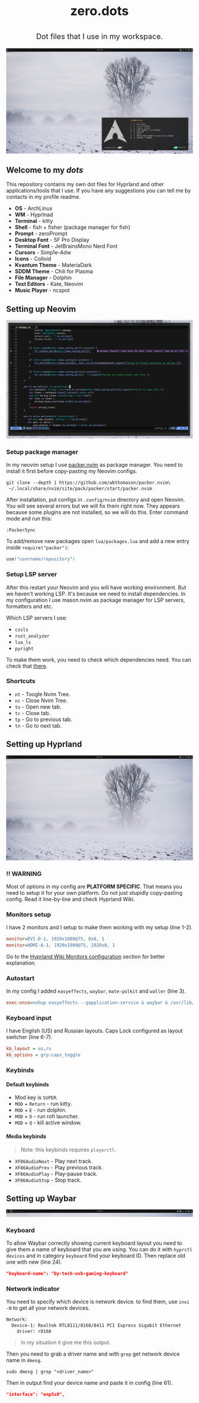<div align="center">
    <p style="font-size: 34px; margin: 0"><b>zero.dots</b></p> <br>
    <p style="font-size: 20px">Dot files that I use in my workspace.</p>
    <img src="imgs/workspace.png">
</div>

## Welcome to my *dots*

This repository contains my own dot files for Hyprland and other applications/tools that I use.
If you have any suggestions you can tell me by contacts in my profile readme.

- **OS** - ArchLinux
- **WM** - Hyprlnad
- **Terminal** - kitty
- **Shell** - fish + fisher (package manager for fish)
- **Prompt** -  zeroPrompt
- **Desktop Font** - SF Pro Display
- **Terminal Font** - JetBrainsMono Nerd Font
- **Cursors** - Simp1e-Adw
- **Icons** - Colloid
- **Kvantum Theme** - MateriaDark
- **SDDM Theme** - Chili for Plasma
- **File Manager** - Dolphin
- **Text Editors** - Kate, Neovim
- **Music Player** - ncspot

## Setting up Neovim

<div align="center">
    <img src="imgs/nvim.png">
</div>

### Setup package manager

In my neovim setup I use [packer.nvim](https://github.com/wbthomason/packer.nvim) as package manager.
You need to install it first before copy-pasting my Neovim configs.

```shell
git clone --depth 1 https://github.com/wbthomason/packer.nvim\
 ~/.local/share/nvim/site/pack/packer/start/packer.nvim
```

After installation, put configs in `.config/nvim` directory and open Neovim.
You will see several errors but we will fix them right now.
They appears because some plugins are not installed, so we will do this.
Enter command mode and run this:

```shell
:PackerSync
```

To add/remove new packages open `lua/packages.lua` and add a new entry inside `require("packer")`:

```lua
use("username/repository")
```

### Setup LSP server

After this restart your Neovim and you will have working environment.
But we haven't working LSP. It's because we need to install dependencies.
In my configuration I use mason.nvim as package manager for LSP servers, formatters and etc.

Which LSP servers I use:

- `cssls`
- `rust_analyzer`
- `lua_ls`
- `pyright`

To make them work, you need to check which dependencies need. You can check that [there](https://github.com/neovim/nvim-lspconfig/blob/master/doc/server_configurations.md).

### Shortcuts

- `nt` - Toogle Nvim Tree.
- `nc` - Close Nvim Tree.
- `to` - Open new tab.
- `tc` - Close tab.
- `tp` - Go to previous tab.
- `tn` - Go to next tab.

## Setting up Hyprland

<div align="center">
    <img src="imgs/hyprland.png">
</div>

### !! WARNING

Most of options in my config are **PLATFORM SPECIFIC**.
That means you need to setup it for your own platform.
Do not just stupidly copy-pasting config.
Read it line-by-line and check Hyprland Wiki.

### Monitors setup

I have 2 monitors and I setup to make them working with my setup (line 1-2).

```ini
monitor=DVI-D-1, 1920x1080@75, 0x0, 1
monitor=HDMI-A-1, 1920x1080@75, 1920x0, 1
```

Go to the [Hyprland Wiki Monitors configuration](https://wiki.hyprland.org/Configuring/Monitors/) section for better explanation.

### Autostart

In my config I added `easyeffects`, `waybar`, `mate-polkit` and `waller` (line 3).

```ini
exec-once=nohup easyeffects --gapplication-service & waybar & /usr/lib/mate-polkit/polkit-mate-authentication-agent-1 & mako & waller apply 0
```

### Keyboard input

I have English (US) and Russian layouts. Caps Lock configured as layout switcher (line 6-7).

```ini
kb_layout = us,ru
kb_options = grp:caps_toggle
```

### Keybinds

#### Default keybinds

- Mod key is `SUPER`.
- `MOD` + `Return` - run kitty.
- `MOD` + `E` - run dolphin.
- `MOD` + `D` - run rofi launcher.
- `MOD` + `Q` - kill active window.

#### Media keybinds

> Note: this keybinds requires `playerctl`.

- `XF86AudioNext` - Play next track.
- `XF86AudioPrev` - Play previous track.
- `XF86AudioPlay` - Play-pause track.
- `XF86AudioStop` - Stop track.

## Setting up Waybar

<div align="center">
    <img src="imgs/waybar.png">
</div>

### Keyboard

To allow Waybar correctly showing current keyboard layout you need to give them a name of keyboard that you are using.
You can do it with `hyprctl devices` and in category `keyboard` find your keyboard ID.
Then replace old one with new (line 24).

```json
"keyboard-name": "by-tech-usb-gaming-keyboard"
```

### Network indicator

You need to specify which device is network device.
to find them, use `inxi -N` to get all your network devices.

```
Network:
  Device-1: Realtek RTL8111/8168/8411 PCI Express Gigabit Ethernet
    driver: r8168
```

> In my situation it give me this output.

Then you need to grab a driver name and with `grep` get network device name in `dmesg`.

```shell
sudo dmesg | grep "<driver_name>"
```

Then in output find your device name and paste it in config (line 61).

```json
"interface": "enp5s0",
```

